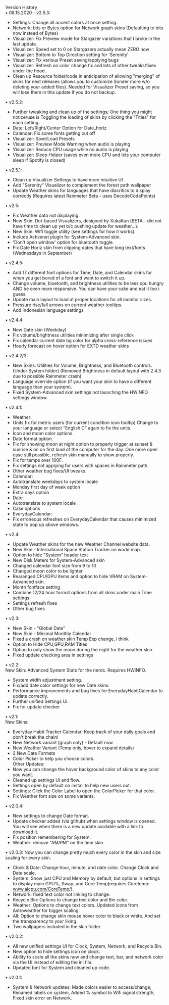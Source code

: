 Version History  
• 08.15.2020 - v2.5.3:  
- Settings: Change all accent colors at once setting.  
- Network: bits or Bytes option for Network graph skins (Defaulting to bits now instead of Bytes)  
- Visualizer: Fix Preview mode for Stargazer variations that I broke in the last update.  
- Visualizer: Speed set to 0 on Stargazers actually mean ZERO now  
- Visualizer: Bottom to Top Direction setting for 'Serenity'  
- Visualizer: Fix various Preset saving/applying bugs  
- Visualizer: Refresh on color change fix and lots of other tweaks/fixes under the hood.  
- Clean up Resource folder/code in anticipation of allowing "merging" of skins for next releases (allows you to customize Sonder more w/o deleting your added files). Needed for Visualizer Preset saving, so you will lose them in this update if you do not backup.  
  
• v2.5.2:  
- Further tweaking and clean up of the settings; One thing you might notice/use is Toggling the loading of skins by clicking the "Titles" for each setting.  
- Date: Left/Right/Center Option for Date_horiz  
- Calendar: Fix some fonts getting cut off  
- Visualizer: Save/Load Presets  
- Visualizer: Preview Mode Warning when audio is playing  
- Visualizer: Reduce CPU usage while no audio is playing  
- Visualizer: Sleep Helper (saves even more CPU and lets your computer sleep if Spotify is closed)  
  
• v2.5.1:  
- Clean up Visualizer Settings to have more intuitive UI  
- Add "Serenity" Visualizer to complement the forest path wallpaper  
- Update Weather skins for languages that have diacritics to display correctly (Requires latest Rainmeter Beta - uses DecodeCodePoints)  
  
• v2.5:  
- Fix Weather data not displaying.  
- New Skin: Dot-based Visualizers, designed by XukaKun (BETA - did not have time to clean up yet b/c pushing update for weather...).  
- New Skin: Wifi toggle utility (see settings for how it works).  
- Include Activenet plugin for System-Advanced skin.  
- 'Don't open window' option for bluetooth toggle.  
- Fix Date Horiz skin from clipping dates that have long text/fonts (Wednesdays in September)  
  
• v2.4.5:  
- Add 17 different font options for Time, Date, and Calendar skins for when you get bored of a font and want to switch it up.  
- Change volume, bluetooth, and brightness utilities to be less cpu hungry AND be even more responsive. You can have your cake and eat it too i guess.  
- Update main layout to load at proper locations for all monitor sizes.  
- Pressure rise/fall arrows on current weather tooltips.  
- Add Indonesian language settings  
  
• v2.4.4:  
- New Date skin (Weekday)  
- Fix volume/brightness utilities minimizing after single click  
- Fix calendar current date bg color for alpha cross-reference issues  
- Hourly forecast on hover option for EXTD weather skins  
  
• v2.4.2/3:   
- New Skins: Utilities for Volume, Brightness, and Bluetooth controls. (Under System folder) (Removed Brightness in default layout with 2.4.3 due to possible Rainmeter crash)  
- Language override option (if you want your skin to have a different language than your system).  
- Fixed System-Advanced skin settings not launching the HWINFO settings window.  
  
• v2.4.1:  
- Weather:  
- Units fix for metric users (for current condition icon tooltip) Change to your language or select "English C" again to fix the units.  
- Icon and moon color options.  
- Date format option.  
- Fix for showing moon at night option to properly trigger at sunset & sunrise & on on first load of the computer for the day. One more open case still possible, refresh skin manually to show properly.  
- Fix for temps over 100F.  
- Fix settings not applying for users with spaces in Rainmeter path.  
- Other weather bug fixes/UI tweaks.  
- Calendar:  
- Autotranslate weekdays to system locale  
- Monday first day of week option  
- Extra days option  
- Date:  
- Autotranslate to system locale  
- Case options  
- EverydayCalendar:  
- Fix erroneous refreshes on EverydayCalendar that causes minimized state to pop up above windows.  
  
• v2.4:  
- Update Weather skins for the new Weather Channel website data.  
- New Skin - International Space Station Tracker on world map.  
- Option to hide "System" header text  
- New Disk Meters for System-Advanced skin  
- Changed calendar font size from 9 to 10  
- Changed moon color to be lighter  
- Rearanged CPU/GPU items and option to hide VRAM on System-Advanced skin.  
- Month fontface setting  
- Combine 12/24 hour format options from all skins under main Time settings  
- Settings refresh fixes  
- Other bug fixes  
  
• v2.3:  
- New Skin - "Global Date"  
- New Skin - Minimal Monthly Calendar  
- Fixed a crash on weather skin Temp Exp change, i think  
- Option to Hide CPU,GPU,RAM Titles  
- Option to only show the moon during the night for the weather skin.  
- Fixed update checking area in settings  
  
• v2.2:  
 New Skin: Advanced System Stats for the nerds. Requires HWINFO.  
- System width adjustment setting.  
- Fix/add date color settings for new Date skins.  
- Performance improvements and bug fixes for EverydayHabitCalendar to update correctly.  
- Further unified Settings UI.  
- Fix for update checker  
  
• v2.1:   
 New Skins:  
- Everyday Habit Tracker Calendar: Keep track of your daily goals and don't break the chain!  
- New Network variant (graph only) - Default now  
- New Weather Variant (Temp only, hover to expand details)  
- 2 New Date Formats  
- Color Picker to help you choose colors.  
Other Updates:  
- Now you can change the hover background color of skins to any color you want.  
- Cleaned up settings UI and flow.  
- Settings open by default on install to help new users out.  
- Settings: Click the Color Label to open the ColorPicker for that color.  
- Fix Weather font size on some variants.  
  
• v2.0.4:  
- New settings to change Date format.  
- Update checker added (via github) when settings window is opened. You will see when there is a new update available with a link to download it.  
- Fix position remembering for System.  
- Weather: remove "AM/PM" on the time skin  
  
• v2.0.3: Now you can change pretty much every color in the skin and size scaling for every skin.  
- Clock & Date: Change hour, minute, and date color. Change Clock and Date scale.  
- System: Show just CPU and Memory by default, but options in settings to display main GPU%, Swap, and Core Temp(requires Coretemp: www.alcpu.com/CoreTemp/).  
- Network: fixed text color not linking to change.  
- Recycle Bin: Options to change text color and Bin color.  
- Weather: Options to change text colors. Updated icons from Astroweather for bigger scaling.  
- All: Option to change skin mouse hover color to black or white. And set the transparency to your liking.  
- Two wallpapers included in the skin folder.  
  
• v2.0.2:   
- All new unified settings UI for Clock, System, Network, and Recycle Bin.  
- New option to hide settings icon on clock.  
- Ability to scale all the skins now and change text, bar, and network color via the UI instead of editing the ini file.  
- Updated font for System and cleaned up code.  
  
• v2.0.1:   
- System & Network updates: Made colors easier to access/change, Renamed labels on system, Added % symbol to Wifi signal strength, Fixed skin error on Network.  
